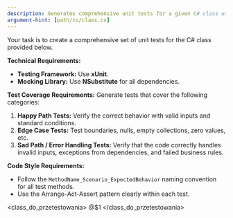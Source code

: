 ```yaml
---
description: Generates comprehensive unit tests for a given C# class using xUnit and NSubstitute.
argument-hint: [path/to/class.cs]
---
```


<zadanie>
Your task is to create a comprehensive set of unit tests for the C# class provided below.

**Technical Requirements:**

- **Testing Framework:** Use **xUnit**.
- **Mocking Library:** Use **NSubstitute** for all dependencies.

**Test Coverage Requirements:**
Generate tests that cover the following categories:

1.  **Happy Path Tests:** Verify the correct behavior with valid inputs and standard conditions.
2.  **Edge Case Tests:** Test boundaries, nulls, empty collections, zero values, etc.
3.  **Sad Path / Error Handling Tests:** Verify that the code correctly handles invalid inputs, exceptions from dependencies, and failed business rules.

**Code Style Requirements:**

- Follow the `MethodName_Scenario_ExpectedBehavior` naming convention for all test methods.
- Use the Arrange-Act-Assert pattern clearly within each test.
  </zadanie>

<class_do_przetestowania>
@$1
</class_do_przetestowania>
